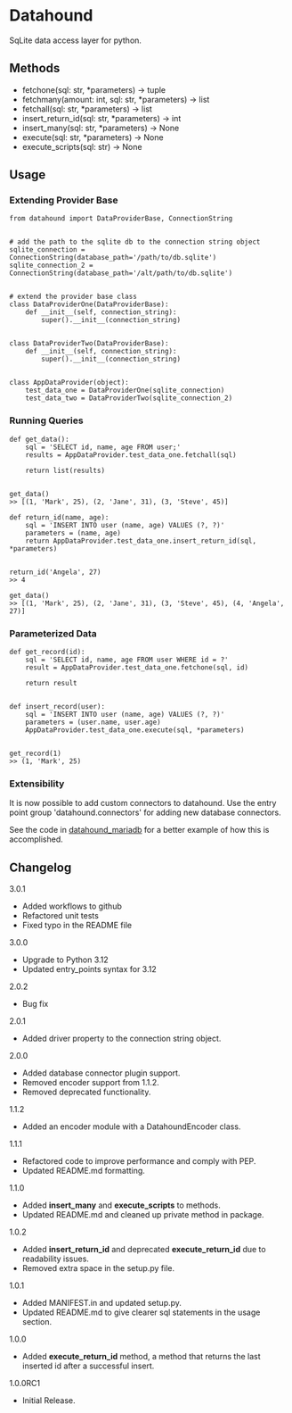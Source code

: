 # Datahound

SqLite data access layer for python.

## Methods

* fetchone(sql: str, *parameters) -> tuple
* fetchmany(amount: int, sql: str, *parameters) -> list
* fetchall(sql: str, *parameters) -> list
* insert_return_id(sql: str, *parameters) -> int
* insert_many(sql: str, *parameters) -> None
* execute(sql: str, *parameters) -> None
* execute_scripts(sql: str) -> None

## Usage

### Extending Provider Base

    from datahound import DataProviderBase, ConnectionString


    # add the path to the sqlite db to the connection string object
    sqlite_connection = ConnectionString(database_path='/path/to/db.sqlite')
    sqlite_connection_2 = ConnectionString(database_path='/alt/path/to/db.sqlite')
    
    
    # extend the provider base class
    class DataProviderOne(DataProviderBase):
        def __init__(self, connection_string):
            super().__init__(connection_string)
    
    
    class DataProviderTwo(DataProviderBase):
        def __init__(self, connection_string):
            super().__init__(connection_string)
    
    
    class AppDataProvider(object):
        test_data_one = DataProviderOne(sqlite_connection)
        test_data_two = DataProviderTwo(sqlite_connection_2)
    
### Running Queries

    def get_data():
        sql = 'SELECT id, name, age FROM user;'
        results = AppDataProvider.test_data_one.fetchall(sql)
        
        return list(results)
    
    
    get_data()
    >> [(1, 'Mark', 25), (2, 'Jane', 31), (3, 'Steve', 45)]
    
    def return_id(name, age):
        sql = 'INSERT INTO user (name, age) VALUES (?, ?)'
        parameters = (name, age)
        return AppDataProvider.test_data_one.insert_return_id(sql, *parameters)
    
    
    return_id('Angela', 27)
    >> 4
    
    get_data()
    >> [(1, 'Mark', 25), (2, 'Jane', 31), (3, 'Steve', 45), (4, 'Angela', 27)]
    
    
### Parameterized Data
    
    def get_record(id):
        sql = 'SELECT id, name, age FROM user WHERE id = ?'
        result = AppDataProvider.test_data_one.fetchone(sql, id)
        
        return result


    def insert_record(user):
        sql = 'INSERT INTO user (name, age) VALUES (?, ?)'
        parameters = (user.name, user.age)
        AppDataProvider.test_data_one.execute(sql, *parameters)
        
        
    get_record(1)
    >> (1, 'Mark', 25)

### Extensibility

It is now possible to add custom connectors to datahound. Use the entry point group 'datahound.connectors' for adding new database connectors.

See the code in [datahound_mariadb](https://python.dbcombs.com/simple/datahound_mariadb) for a better example of how this is accomplished.

## Changelog

3.0.1
* Added workflows to github
* Refactored unit tests
* Fixed typo in the README file

3.0.0
* Upgrade to Python 3.12
* Updated entry_points syntax for 3.12

2.0.2
* Bug fix

2.0.1
* Added driver property to the connection string object.

2.0.0
* Added database connector plugin support.
* Removed encoder support from 1.1.2.
* Removed deprecated functionality.

1.1.2
* Added an encoder module with a DatahoundEncoder class.

1.1.1

* Refactored code to improve performance and comply with PEP.
* Updated README.md formatting.

1.1.0

* Added **insert_many** and **execute_scripts** to methods.
* Updated README.md and cleaned up private method in package.

1.0.2

* Added **insert_return_id** and deprecated **execute_return_id** due to readability issues.
* Removed extra space in the setup.py file.

1.0.1

* Added MANIFEST.in and updated setup.py.
* Updated README.md to give clearer sql statements in the usage section.

1.0.0

* Added **execute_return_id** method, a method that returns the last inserted id after a successful insert.

1.0.0RC1

* Initial Release.
